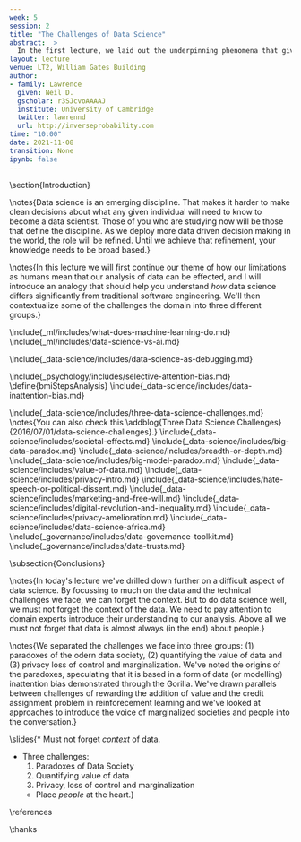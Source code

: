 ```yaml
---
week: 5
session: 2
title: "The Challenges of Data Science"
abstract:  >
  In the first lecture, we laid out the underpinning phenomena that give us the landscape of data science. In this lecture we unpick the challenges that landscape presents us with. The material gives you context for why data science is very different from standard software engineering, and how data science problems need to be approached including the many different aspects that need to be considered. We will look at the challenges of deploying data science solutions in practice. We categorize them into three groups.
layout: lecture
venue: LT2, William Gates Building
author:
- family: Lawrence
  given: Neil D.
  gscholar: r3SJcvoAAAAJ
  institute: University of Cambridge
  twitter: lawrennd
  url: http://inverseprobability.com
time: "10:00"
date: 2021-11-08
transition: None
ipynb: false
---
```


\section{Introduction}

\notes{Data science is an emerging discipline. That makes it harder to make clean decisions about what any given individual will need to know to become a data scientist. Those of you who are studying now will be those that define the discipline. As we deploy more data driven decision making in the world, the role will be refined. Until we achieve that refinement, your knowledge needs to be broad based.}

\notes{In this lecture we will first continue our theme of how our limitations as humans mean that our analysis of data can be effected, and I will introduce an analogy that should help you understand *how* data science differs significantly from traditional software engineering. We'll then contextualize some of the challenges the domain into three different groups.}


\include{_ml/includes/what-does-machine-learning-do.md}
\include{_ml/includes/data-science-vs-ai.md}

\include{_data-science/includes/data-science-as-debugging.md}

\include{_psychology/includes/selective-attention-bias.md}
\define{bmiStepsAnalysis}
\include{_data-science/includes/data-inattention-bias.md}

\include{_data-science/includes/three-data-science-challenges.md}
\notes{You can also check this \addblog{Three Data Science Challenges}{2016/07/01/data-science-challenges}.}
\include{_data-science/includes/societal-effects.md}
\include{_data-science/includes/big-data-paradox.md}
\include{_data-science/includes/breadth-or-depth.md}
\include{_data-science/includes/big-model-paradox.md}
\include{_data-science/includes/value-of-data.md}
\include{_data-science/includes/privacy-intro.md}
\include{_data-science/includes/hate-speech-or-political-dissent.md}
\include{_data-science/includes/marketing-and-free-will.md}
\include{_data-science/includes/digital-revolution-and-inequality.md}
\include{_data-science/includes/privacy-amelioration.md}
\include{_data-science/includes/data-science-africa.md}
\include{_governance/includes/data-governance-toolkit.md}
\include{_governance/includes/data-trusts.md}

\subsection{Conclusions}

\notes{In today's lecture we've drilled down further on a difficult aspect of data science. By focussing to much on the data and the technical challenges we face, we can forget the context. But to do data science well, we must not forget the context of the data. We need to pay attention to domain experts introduce their understanding to our analysis. Above all we must not forget that data is almost always (in the end) about people.}

\notes{We separated the challenges we face into three groups: (1) paradoxes of the odern data society, (2) quantifying the value of data and (3) privacy loss of control and marginalization. We've noted the origins of the paradoxes, speculating that it is based in a form of data (or modelling) inattention bias demonstrated through the Gorilla. We've drawn parallels between challenges of rewarding the addition of value and the credit assignment problem in reinforecement learning and we've looked at approaches to introduce the voice of marginalized societies and people into the conversation.}

\slides{* Must not forget *context* of data.
* Three challenges:
  1. Paradoxes of Data Society
  2. Quantifying value of data
  3. Privacy, loss of control and marginalization
  * Place *people* at the heart.}


\references

\thanks
